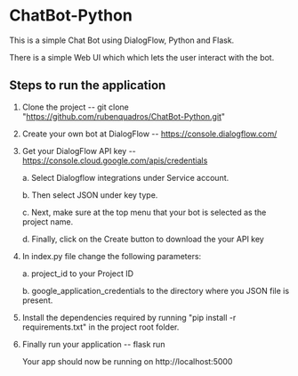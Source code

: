 # ChatBot-Python

This is a simple Chat Bot using DialogFlow, Python and Flask.

There is a simple Web UI which which lets the user interact with the bot.

## Steps to run the application 

1. Clone the project -- git clone "https://github.com/rubenquadros/ChatBot-Python.git"

2. Create your own bot at DialogFlow -- https://console.dialogflow.com/

3. Get your DialogFlow API key -- https://console.cloud.google.com/apis/credentials

   a. Select Dialogflow integrations under Service account.
   
   b. Then select JSON under key type.
   
   c. Next, make sure at the top menu that your bot is selected as the project name.
   
   d. Finally, click on the Create button to download the your API key
   
4. In index.py file change the following parameters:

   a. project_id  to your Project ID
   
   b. google_application_credentials to the directory where you JSON file is present.

5. Install the dependencies required by running "pip install -r requirements.txt" in the project root folder.

6. Finally run your application -- flask run

   Your app should now be running on http://localhost:5000 
